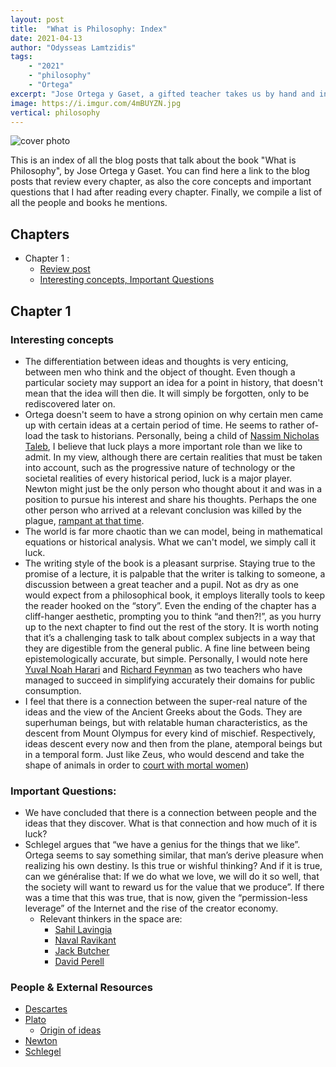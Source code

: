 ```yaml
---
layout: post
title:	"What is Philosophy: Index"
date: 2021-04-13
author: "Odysseas Lamtzidis"
tags:
    - "2021"
    - "philosophy"
    - "Ortega"
excerpt: "Jose Ortega y Gaset, a gifted teacher takes us by hand and introduces us to the nature of philosophy. Summary of the entire post series"
image: https://i.imgur.com/4mBUYZN.jpg
vertical: philosophy
---
```


![cover photo](https://i.imgur.com/4mBUYZN.jpg)

This is an index of all the blog posts that talk about the book "What is Philosophy", by Jose Ortega y Gaset. You can find here a link to the blog posts that review every chapter, as also the core concepts and important questions that I had after reading every chapter. Finally, we compile a list of all the people and books he mentions.


## Chapters

- Chapter 1 :
  - [Review post](/blog/what-is-philosophy-chapter-1)
  - [Interesting concepts, Important Questions](#chapter-1)

## Chapter 1 

### Interesting concepts
- The differentiation between ideas and thoughts is very enticing, between men who think and the object of thought. Even though a particular society may support an idea for a point in history, that doesn't mean that the idea will then die. It will simply be forgotten, only to be rediscovered later on. 
- Ortega doesn't seem to have a strong opinion on why certain men came up with certain ideas at a certain period of time. He seems to rather of-load the task to historians. Personally, being a child of [Nassim Nicholas Taleb](https://twitter.com/nntaleb), I believe that luck plays a more important role than we like to admit. In my view, although there are certain realities that must be taken into account, such as the progressive nature of technology or the societal realities of every historical period, luck is a major player. Newton might just be the only person who thought about it and was in a position to pursue his interest and share his thoughts. Perhaps the one other person who arrived at a relevant conclusion was killed by the plague, [rampant at that time](https://en.wikipedia.org/wiki/Great_Plague_of_London).
- The world is far more chaotic than we can model, being in mathematical equations or historical analysis. What we can't model, we simply call it luck.
- The writing style of the book is a pleasant surprise. Staying true to the promise of a lecture, it is palpable that the writer is talking to someone, a discussion between a great teacher and a pupil. Not as dry as one would expect from a philosophical book, it employs literally tools to keep the reader hooked on the “story”. Even the ending of the chapter has a cliff-hanger aesthetic, prompting you to think “and then?!”, as you hurry up to the next chapter to find out the rest of the story. It is worth noting that it’s a challenging task to talk about complex subjects in a way that they are digestible from the general public.  A fine line between being epistemologically accurate, but simple. Personally, I would note here [Yuval Noah Harari](https://en.wikipedia.org/wiki/Yuval_Noah_Harari) and [Richard Feynman](https://en.wikipedia.org/wiki/Richard_Feynman) as two teachers who have managed to succeed in simplifying accurately their domains for public consumption. 
- I feel that there is a connection between the super-real nature of the ideas and the view of the Ancient Greeks about the Gods. They are superhuman beings, but with relatable human characteristics, as the descent from Mount Olympus for every kind of mischief. Respectively, ideas descent every now and then from the plane, atemporal beings but in a temporal form. Just like Zeus, who would descend and take the shape of animals in order to [court with mortal women](https://en.wikipedia.org/wiki/Europa_(consort_of_Zeus)))

### Important Questions:
- We have concluded that there is a connection between people and the ideas that they discover. What is that connection and how much of it is luck?
- Schlegel argues that “we have a genius for the things that we like”. Ortega seems to say something similar, that man’s derive pleasure when realizing his own destiny. Is this true or wishful thinking? And if it is true, can we généralise that: If we do what we love, we will do it so well, that the society will want to reward us for the value that we produce”. If there was a time that this was true, that is now, given the “permission-less leverage” of the Internet and the rise of the creator economy. 
    - Relevant thinkers in the space are:
        - [Sahil Lavingia](https://twitter.com/shl)
        - [Naval Ravikant](https://twitter.com/naval)
        - [Jack Butcher](https://twitter.com/jackbutcher)
        - [David Perell](https://twitter.com/david_perell)

### People & External Resources 
- [Descartes](https://en.wikipedia.org/wiki/Ren%C3%A9_Descartes)
- [Plato](https://en.wikipedia.org/wiki/Plato)
    - [Origin of ideas](https://en.wikipedia.org/wiki/Theory_of_forms)
- [Newton](https://en.wikipedia.org/wiki/Isaac_Newton)
- [Schlegel](https://en.wikipedia.org/wiki/Friedrich_Schlegel)
